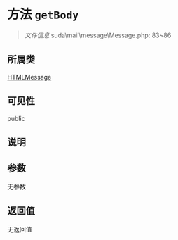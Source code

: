 # 方法 `getBody`

> *文件信息* suda\mail\message\Message.php: 83~86

## 所属类 

[HTMLMessage](../HTMLMessage.md)

## 可见性

public

## 说明



## 参数


无参数


## 返回值

无返回值
